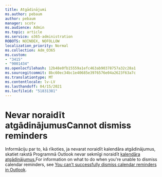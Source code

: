 ```yaml
---
title: Atgādinājumi
ms.author: pebaum
author: pebaum
manager: scotv
ms.audience: Admin
ms.topic: article
ms.service: o365-administration
ROBOTS: NOINDEX, NOFOLLOW
localization_priority: Normal
ms.collection: Adm_O365
ms.custom:
- "3415"
- "9001434"
ms.openlocfilehash: 12b48e0fb15559a1efc463ab90378757a32c28a1
ms.sourcegitcommit: 8bc60ec34bc1e40685e3976576e04a2623f63a7c
ms.translationtype: MT
ms.contentlocale: lv-LV
ms.lasthandoff: 04/15/2021
ms.locfileid: "51831381"
---
```

# <a name="cannot-dismiss-reminders"></a><span data-ttu-id="cb511-102">Nevar noraidīt atgādinājumus</span><span class="sxs-lookup"><span data-stu-id="cb511-102">Cannot dismiss reminders</span></span>

<span data-ttu-id="cb511-103">Informāciju par to, kā rīkoties, ja nevarat noraidīt kalendāra atgādinājumus, skatiet rakstā Programmā Outlook nevar sekmīgi noraidīt [kalendāra atgādinājumus.](https://docs.microsoft.com/exchange/troubleshoot/calendar-reminders/cannot-dismiss-outlook-calendar-reminders)</span><span class="sxs-lookup"><span data-stu-id="cb511-103">For information on what to do when you're unable to dismiss calendar reminders, see [You can't successfully dismiss calendar reminders in Outlook](https://docs.microsoft.com/exchange/troubleshoot/calendar-reminders/cannot-dismiss-outlook-calendar-reminders).</span></span>

